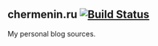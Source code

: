 ## chermenin.ru [![Build Status](https://travis-ci.org/chermenin/chermenin.ru.svg?branch=master)](https://travis-ci.org/chermenin/chermenin.ru)

My personal blog sources.
